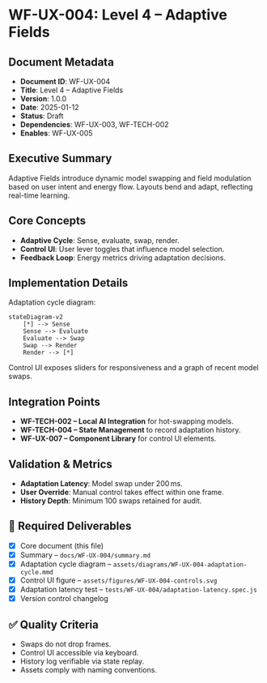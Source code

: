 # WF-UX-004: Level 4 – Adaptive Fields

## Document Metadata
- **Document ID**: WF-UX-004
- **Title**: Level 4 – Adaptive Fields
- **Version**: 1.0.0
- **Date**: 2025-01-12
- **Status**: Draft
- **Dependencies**: WF-UX-003, WF-TECH-002
- **Enables**: WF-UX-005

## Executive Summary
Adaptive Fields introduce dynamic model swapping and field modulation based on user intent and energy flow. Layouts bend and adapt, reflecting real-time learning.

## Core Concepts
- **Adaptive Cycle**: Sense, evaluate, swap, render.
- **Control UI**: User lever toggles that influence model selection.
- **Feedback Loop**: Energy metrics driving adaptation decisions.

## Implementation Details
Adaptation cycle diagram:
```mermaid
stateDiagram-v2
    [*] --> Sense
    Sense --> Evaluate
    Evaluate --> Swap
    Swap --> Render
    Render --> [*]
```
Control UI exposes sliders for responsiveness and a graph of recent model swaps.

## Integration Points
- **WF-TECH-002 – Local AI Integration** for hot-swapping models.
- **WF-TECH-004 – State Management** to record adaptation history.
- **WF-UX-007 – Component Library** for control UI elements.

## Validation & Metrics
- **Adaptation Latency**: Model swap under 200 ms.
- **User Override**: Manual control takes effect within one frame.
- **History Depth**: Minimum 100 swaps retained for audit.

## 🎨 Required Deliverables
- [x] Core document (this file)
- [x] Summary – `docs/WF-UX-004/summary.md`
- [x] Adaptation cycle diagram – `assets/diagrams/WF-UX-004-adaptation-cycle.mmd`
- [x] Control UI figure – `assets/figures/WF-UX-004-controls.svg`
- [x] Adaptation latency test – `tests/WF-UX-004/adaptation-latency.spec.js`
- [x] Version control changelog

## ✅ Quality Criteria
- Swaps do not drop frames.
- Control UI accessible via keyboard.
- History log verifiable via state replay.
- Assets comply with naming conventions.
